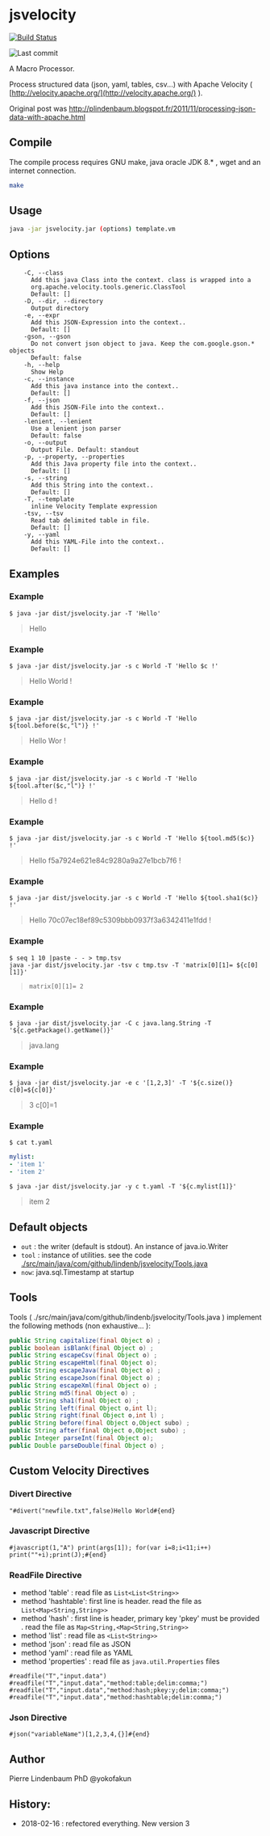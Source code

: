 jsvelocity
==========


[![Build Status](https://travis-ci.org/lindenb/jsvelocity.svg)](https://travis-ci.org/lindenb/jsvelocity)

![Last commit](https://img.shields.io/github/last-commit/lindenb/jsvelocity.png)


A Macro Processor.

Process structured data (json, yaml, tables, csv...) with Apache Velocity  ( [http://velocity.apache.org/](http://velocity.apache.org/) ).

Original post was http://plindenbaum.blogspot.fr/2011/11/processing-json-data-with-apache.html


Compile
-------

The compile process requires GNU make, java oracle JDK 8.* , wget and an internet connection.

```bash
make
```

Usage
-----

```bash
java -jar jsvelocity.jar (options) template.vm
```



Options
-------

```
    -C, --class
      Add this java Class into the context. class is wrapped into a 
      org.apache.velocity.tools.generic.ClassTool 
      Default: []
    -D, --dir, --directory
      Output directory
    -e, --expr
      Add this JSON-Expression into the context..
      Default: []
    -gson, --gson
      Do not convert json object to java. Keep the com.google.gson.* objects
      Default: false
    -h, --help
      Show Help
    -c, --instance
      Add this java instance into the context..
      Default: []
    -f, --json
      Add this JSON-File into the context..
      Default: []
    -lenient, --lenient
      Use a lenient json parser
      Default: false
    -o, --output
      Output File. Default: standout
    -p, --property, --properties
      Add this Java property file into the context..
      Default: []
    -s, --string
      Add this String into the context..
      Default: []
    -T, --template
      inline Velocity Template expression
    -tsv, --tsv
      Read tab delimited table in file.
      Default: []
    -y, --yaml
      Add this YAML-File into the context..
      Default: []

```

Examples
--------

### Example

```
$ java -jar dist/jsvelocity.jar -T 'Hello'
```

>Hello


### Example

```
$ java -jar dist/jsvelocity.jar -s c World -T 'Hello $c !'
```

>Hello World !


### Example

```
$ java -jar dist/jsvelocity.jar -s c World -T 'Hello ${tool.before($c,"l")} !'
```

>Hello Wor !


### Example

```
$ java -jar dist/jsvelocity.jar -s c World -T 'Hello ${tool.after($c,"l")} !'
```

>Hello d !


### Example

```
$ java -jar dist/jsvelocity.jar -s c World -T 'Hello ${tool.md5($c)} !'
```

>Hello f5a7924e621e84c9280a9a27e1bcb7f6 !


### Example

```
$ java -jar dist/jsvelocity.jar -s c World -T 'Hello ${tool.sha1($c)} !'
```

>Hello 70c07ec18ef89c5309bbb0937f3a6342411e1fdd !


### Example

```
$ seq 1 10 |paste - - > tmp.tsv
java -jar dist/jsvelocity.jar -tsv c tmp.tsv -T 'matrix[0][1]= ${c[0][1]}'
```

>`matrix[0][1]= 2`


### Example

```
$ java -jar dist/jsvelocity.jar -C c java.lang.String -T '${c.getPackage().getName()}'
```

> java.lang


### Example

```
$ java -jar dist/jsvelocity.jar -e c '[1,2,3]' -T '${c.size()} c[0]=${c[0]}'
```

>3 c[0]=1


### Example

```
$ cat t.yaml 
```

```yaml
mylist:
- 'item 1'
- 'item 2'
```

```
$ java -jar dist/jsvelocity.jar -y c t.yaml -T '${c.mylist[1]}'
```

>item 2


Default objects
---------------
* `out` : the writer (default is stdout). An instance of java.io.Writer
* `tool` : instance of utilities. see the code [./src/main/java/com/github/lindenb/jsvelocity/Tools.java](./src/main/java/com/github/lindenb/jsvelocity/Tools.java)
* `now`: java.sql.Timestamp at startup

Tools
-----

Tools ( ./src/main/java/com/github/lindenb/jsvelocity/Tools.java ) implement the following methods (non exhaustive... ):

```java
public String capitalize(final Object o) ;
public boolean isBlank(final Object o) ;
public String escapeCsv(final Object o) ;
public String escapeHtml(final Object o);
public String escapeJava(final Object o) ;
public String escapeJson(final Object o) ;
public String escapeXml(final Object o) ;
public String md5(final Object o) ;
public String sha1(final Object o) ;
public String left(final Object o,int l);
public String right(final Object o,int l) ;
public String before(final Object o,Object subo) ;
public String after(final Object o,Object subo) ;
public Integer parseInt(final Object o);
public Double parseDouble(final Object o) ;
```

Custom Velocity Directives
--------------------------

### Divert Directive

```
"#divert("newfile.txt",false)Hello World#{end}
```

### Javascript Directive

```
#javascript(1,"A") print(args[1]); for(var i=8;i<11;i++) print(""+i);print(J);#{end}
```

 
### ReadFile Directive

- method 'table' :  read file as `List<List<String>>`
- method 'hashtable': first line is header. read the file as `List<Map<String,String>>` 
- method 'hash' : first line is header, primary key 'pkey' must be provided . read the file as `Map<String,<Map<String,String>>`
-  method 'list' :  read file as `<List<String>>` 
- method 'json' :  read file as JSON
- method 'yaml' :  read file as YAML
- method 'properties' :  read file as `java.util.Properties` files


```
#readfile("T","input.data")
#readfile("T","input.data","method:table;delim:comma;")
#readfile("T","input.data","method:hash;pkey:y;delim:comma;")
#readfile("T","input.data","method:hashtable;delim:comma;")
```

### Json Directive

```
#json("variableName")[1,2,3,4,{}]#{end}
```

Author
------

Pierre Lindenbaum PhD @yokofakun


History:
--------

* 2018-02-16 : refectored everything. New version 3
